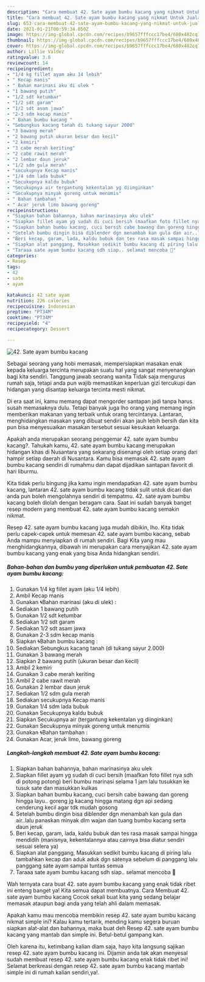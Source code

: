 ```yaml
---
description: "Cara membuat 42. Sate ayam bumbu kacang yang nikmat Untuk Jualan"
title: "Cara membuat 42. Sate ayam bumbu kacang yang nikmat Untuk Jualan"
slug: 653-cara-membuat-42-sate-ayam-bumbu-kacang-yang-nikmat-untuk-jualan
date: 2021-01-21T00:59:34.050Z
image: https://img-global.cpcdn.com/recipes/b9657fffccc17be4/680x482cq70/42-sate-ayam-bumbu-kacang-foto-resep-utama.jpg
thumbnail: https://img-global.cpcdn.com/recipes/b9657fffccc17be4/680x482cq70/42-sate-ayam-bumbu-kacang-foto-resep-utama.jpg
cover: https://img-global.cpcdn.com/recipes/b9657fffccc17be4/680x482cq70/42-sate-ayam-bumbu-kacang-foto-resep-utama.jpg
author: Lillie Valdez
ratingvalue: 3.8
reviewcount: 14
recipeingredient:
- "1/4 kg fillet ayam aku 14 lebih"
- " Kecap manis"
- " Bahan marinasi aku di ulek "
- "1 bawang putih"
- "1/2 sdt ketumbar"
- "1/2 sdt garam"
- "1/2 sdt asam jawa"
- "2-3 sdm kecap manis"
- " Bahan bumbu kacang "
- "Sebungkus kacang tanah di tukang sayur 2000"
- "3 bawang merah"
- "2 bawang putih ukuran besar dan kecil"
- "2 kemiri"
- "3 cabe merah keriting"
- "2 cabe rawit merah"
- "2 lembar daun jeruk"
- "1/2 sdm gula merah"
- "secukupnya Kecap manis"
- "1/4 sdm lada bubuk"
- "Secukupnya kaldu bubuk"
- "Secukupnya air tergantung kekentalan yg diinginkan"
- "Secukupnya minyak goreng untuk menumis"
- " Bahan tambahan "
- " Acar jeruk limo bawang goreng"
recipeinstructions:
- "Siapkan bahan bahannya, bahan marinasinya aku ulek"
- "Siapkan fillet ayam yg sudah di cuci bersih (maafkan foto fillet nya sdh di potong potong) beri bumbu marinasi selama 1 jam lalu tusukkan ke tusuk sate dan masukkan kulkas"
- "Siapkan bahan bumbu kacang, cuci bersih cabe bawang dan goreng hingga layu.. goreng jg kacang hingga matang dgn api sedang cenderung kecil agar tdk mudah gosong"
- "Setelah bumbu dingin bisa diblender dgn menambah kan gula dan air..lalu panaskan minyak dlm wajan dan tuang bumbu kacang serta daun jeruk"
- "Beri kecap, garam, lada, kaldu bubuk dan tes rasa masak sampai hingga mendidih (manisnya, kekentalannya atau cairnya bisa diatur sendiri sesuai selera ya)"
- "Siapkan alat panggang, Masukkan sedikit bumbu kacang di piring lalu tambahkan kecap dan aduk aduk dgn satenya sebelum di panggang lalu panggang sate ayam sampai tuntas semua"
- "Taraaa sate ayam bumbu kacang sdh siap.. selamat mencoba 🥳"
categories:
- Resep
tags:
- 42
- sate
- ayam

katakunci: 42 sate ayam 
nutrition: 226 calories
recipecuisine: Indonesian
preptime: "PT34M"
cooktime: "PT34M"
recipeyield: "4"
recipecategory: Dessert

---
```



![42. Sate ayam bumbu kacang](https://img-global.cpcdn.com/recipes/b9657fffccc17be4/680x482cq70/42-sate-ayam-bumbu-kacang-foto-resep-utama.jpg)

Sebagai seorang yang hobi memasak, mempersiapkan masakan enak kepada keluarga tercinta merupakan suatu hal yang sangat menyenangkan bagi kita sendiri. Tanggung jawab seorang  wanita Tidak saja mengurus rumah saja, tetapi anda pun wajib memastikan keperluan gizi tercukupi dan hidangan yang disantap keluarga tercinta mesti nikmat.

Di era  saat ini, kamu memang dapat mengorder santapan jadi tanpa harus susah memasaknya dulu. Tetapi banyak juga lho orang yang memang ingin memberikan makanan yang terbaik untuk orang tercintanya. Lantaran, menghidangkan masakan yang dibuat sendiri akan jauh lebih bersih dan kita pun bisa menyesuaikan masakan tersebut sesuai kesukaan keluarga. 



Apakah anda merupakan seorang penggemar 42. sate ayam bumbu kacang?. Tahukah kamu, 42. sate ayam bumbu kacang merupakan hidangan khas di Nusantara yang sekarang disenangi oleh setiap orang dari hampir setiap daerah di Nusantara. Kamu bisa memasak 42. sate ayam bumbu kacang sendiri di rumahmu dan dapat dijadikan santapan favorit di hari liburmu.

Kita tidak perlu bingung jika kamu ingin mendapatkan 42. sate ayam bumbu kacang, lantaran 42. sate ayam bumbu kacang tidak sulit untuk dicari dan anda pun boleh mengolahnya sendiri di tempatmu. 42. sate ayam bumbu kacang boleh diolah dengan beragam cara. Saat ini sudah banyak banget resep modern yang membuat 42. sate ayam bumbu kacang semakin nikmat.

Resep 42. sate ayam bumbu kacang juga mudah dibikin, lho. Kita tidak perlu capek-capek untuk memesan 42. sate ayam bumbu kacang, sebab Anda mampu menyiapkan di rumah sendiri. Bagi Kita yang mau menghidangkannya, dibawah ini merupakan cara menyajikan 42. sate ayam bumbu kacang yang enak yang bisa Anda hidangkan sendiri.

<!--inarticleads1-->

##### Bahan-bahan dan bumbu yang diperlukan untuk pembuatan 42. Sate ayam bumbu kacang:

1. Gunakan 1/4 kg fillet ayam (aku 1/4 lebih)
1. Ambil  Kecap manis
1. Gunakan  🌀Bahan marinasi (aku di ulek) :
1. Sediakan 1 bawang putih
1. Gunakan 1/2 sdt ketumbar
1. Sediakan 1/2 sdt garam
1. Sediakan 1/2 sdt asam jawa
1. Gunakan 2-3 sdm kecap manis
1. Siapkan  🌀Bahan bumbu kacang :
1. Sediakan Sebungkus kacang tanah (di tukang sayur 2.000)
1. Gunakan 3 bawang merah
1. Siapkan 2 bawang putih (ukuran besar dan kecil)
1. Ambil 2 kemiri
1. Gunakan 3 cabe merah keriting
1. Ambil 2 cabe rawit merah
1. Gunakan 2 lembar daun jeruk
1. Sediakan 1/2 sdm gula merah
1. Sediakan secukupnya Kecap manis
1. Gunakan 1/4 sdm lada bubuk
1. Gunakan Secukupnya kaldu bubuk
1. Siapkan Secukupnya air (tergantung kekentalan yg diinginkan)
1. Gunakan Secukupnya minyak goreng untuk menumis
1. Gunakan  🌀Bahan tambahan :
1. Gunakan  Acar, jeruk limo, bawang goreng




<!--inarticleads2-->

##### Langkah-langkah membuat 42. Sate ayam bumbu kacang:

1. Siapkan bahan bahannya, bahan marinasinya aku ulek
1. Siapkan fillet ayam yg sudah di cuci bersih (maafkan foto fillet nya sdh di potong potong) beri bumbu marinasi selama 1 jam lalu tusukkan ke tusuk sate dan masukkan kulkas
1. Siapkan bahan bumbu kacang, cuci bersih cabe bawang dan goreng hingga layu.. goreng jg kacang hingga matang dgn api sedang cenderung kecil agar tdk mudah gosong
1. Setelah bumbu dingin bisa diblender dgn menambah kan gula dan air..lalu panaskan minyak dlm wajan dan tuang bumbu kacang serta daun jeruk
1. Beri kecap, garam, lada, kaldu bubuk dan tes rasa masak sampai hingga mendidih (manisnya, kekentalannya atau cairnya bisa diatur sendiri sesuai selera ya)
1. Siapkan alat panggang, Masukkan sedikit bumbu kacang di piring lalu tambahkan kecap dan aduk aduk dgn satenya sebelum di panggang lalu panggang sate ayam sampai tuntas semua
1. Taraaa sate ayam bumbu kacang sdh siap.. selamat mencoba 🥳




Wah ternyata cara buat 42. sate ayam bumbu kacang yang enak tidak ribet ini enteng banget ya! Kita semua dapat membuatnya. Cara Membuat 42. sate ayam bumbu kacang Cocok sekali buat kita yang sedang belajar memasak ataupun bagi anda yang telah ahli dalam memasak.

Apakah kamu mau mencoba membikin resep 42. sate ayam bumbu kacang nikmat simple ini? Kalau kamu tertarik, mending kamu segera buruan siapkan alat-alat dan bahannya, maka buat deh Resep 42. sate ayam bumbu kacang yang mantab dan simple ini. Betul-betul gampang kan. 

Oleh karena itu, ketimbang kalian diam saja, hayo kita langsung sajikan resep 42. sate ayam bumbu kacang ini. Dijamin anda tak akan menyesal sudah membuat resep 42. sate ayam bumbu kacang enak tidak ribet ini! Selamat berkreasi dengan resep 42. sate ayam bumbu kacang mantab simple ini di rumah kalian sendiri,ya!.

